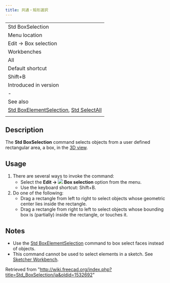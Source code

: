 ```yaml
---
title: 共通・矩形選択
---
```

|  |
| --- |
| Std BoxSelection |
| Menu location |
| Edit → Box selection |
| Workbenches |
| All |
| Default shortcut |
| Shift+B |
| Introduced in version |
| - |
| See also |
| [Std BoxElementSelection](/Std_BoxElementSelection "Std BoxElementSelection"), [Std SelectAll](/Std_SelectAll "Std SelectAll") |
|  |

## Description

The **Std BoxSelection** command selects objects from a user defined rectangular area, a box, in the [3D view](/3D_view "3D view").

## Usage

1. There are several ways to invoke the command:
   * Select the **Edit → ![](/images/Std_BoxSelection.svg) Box selection** option from the menu.
   * Use the keyboard shortcut: Shift+B.
2. Do one of the following:
   * Drag a rectangle from left to right to select objects whose geometric center lies inside the rectangle.
   * Drag a rectangle from right to left to select objects whose bounding box is (partially) inside the rectangle, or touches it.

## Notes

* Use the [Std BoxElementSelection](/Std_BoxElementSelection "Std BoxElementSelection") command to box select faces instead of objects.
* This command cannot be used to select elements in a sketch. See [Sketcher Workbench](/Sketcher_Workbench#Selection_methods "Sketcher Workbench").

Retrieved from "<http://wiki.freecad.org/index.php?title=Std_BoxSelection/ja&oldid=1532692>"